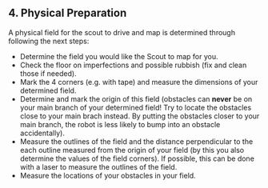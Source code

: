 ## 4. Physical Preparation

A physical field for the scout to drive and map is determined through following the next steps:

-   Determine the field you would like the Scout to map for you.
-   Check the floor on imperfections and possible rubbish (fix and clean those if needed).
- Mark the 4 corners (e.g. with tape) and measure the dimensions of your determined field.
- Determine and mark the origin of this field (obstacles can **never** be on your main branch of your determined field! Try to locate the obstacles close to your main brach instead. By putting the obstacles closer to your main branch, the robot is less likely to bump into an obstacle accidentally).
- Measure the outlines of the field and the distance perpendicular to the each outline measured from the origin of your field (by this you also determine the values of the field corners). If possible, this can be done with a laser to measure the outlines of the field.
- Measure the locations of your obstacles in your field.